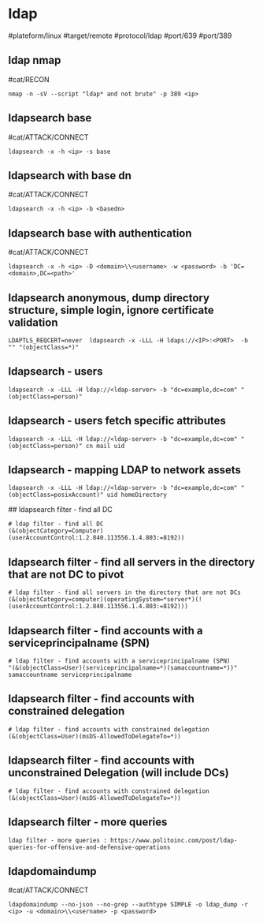 # ldap

#plateform/linux  #target/remote  #protocol/ldap  #port/639 #port/389

## ldap nmap
#cat/RECON 
```
nmap -n -sV --script "ldap* and not brute" -p 389 <ip>
```

## ldapsearch base
#cat/ATTACK/CONNECT 
```
ldapsearch -x -h <ip> -s base
```

## ldapsearch with base dn
#cat/ATTACK/CONNECT 
```
ldapsearch -x -h <ip> -b <basedn>
```

## ldapsearch base with authentication
#cat/ATTACK/CONNECT 
```
ldapsearch -x -h <ip> -D <domain>\\<username> -w <password> -b 'DC=<domain>,DC=<path>'
```

## ldapsearch anonymous, dump directory structure, simple login, ignore certificate validation
```
LDAPTLS_REQCERT=never  ldapsearch -x -LLL -H ldaps://<IP>:<PORT>  -b "" "(objectClass=*)"
````

## ldapsearch - users
```
ldapsearch -x -LLL -H ldap://<ldap-server> -b "dc=example,dc=com" "(objectClass=person)"
````

## ldapsearch - users fetch specific attributes
```
ldapsearch -x -LLL -H ldap://<ldap-server> -b "dc=example,dc=com" "(objectClass=person)" cn mail uid
```

## ldapsearch - mapping LDAP to network assets
```
ldapsearch -x -LLL -H ldap://<ldap-server> -b "dc=example,dc=com" "(objectClass=posixAccount)" uid homeDirectory
```

## ldapsearch filter - find all DC
```
# ldap filter - find all DC
(&(objectCategory=Computer)(userAccountControl:1.2.840.113556.1.4.803:=8192))
```

## ldapsearch filter - find all servers in the directory that are not DC to pivot
```
# ldap filter - find all servers in the directory that are not DCs
(&(objectCategory=computer)(operatingSystem=*server*)(!(userAccountControl:1.2.840.113556.1.4.803:=8192)))
```

## ldapsearch filter - find accounts with a serviceprincipalname (SPN)
```
# ldap filter - find accounts with a serviceprincipalname (SPN)
"(&(objectClass=User)(serviceprincipalname=*)(samaccountname=*))" samaccountname serviceprincipalname
```
## ldapsearch filter - find accounts with constrained delegation
```
# ldap filter - find accounts with constrained delegation
(&(objectClass=User)(msDS-AllowedToDelegateTo=*))
```

## ldapsearch filter - find accounts with unconstrained Delegation (will include DCs)
```
# ldap filter - find accounts with constrained delegation
(&(objectClass=User)(msDS-AllowedToDelegateTo=*))
```

## ldapsearch filter - more queries
```
ldap filter - more queries : https://www.politoinc.com/post/ldap-queries-for-offensive-and-defensive-operations
```

## ldapdomaindump
#cat/ATTACK/CONNECT 
```
ldapdomaindump --no-json --no-grep --authtype SIMPLE -o ldap_dump -r <ip> -u <domain>\\<username> -p <password>
```
